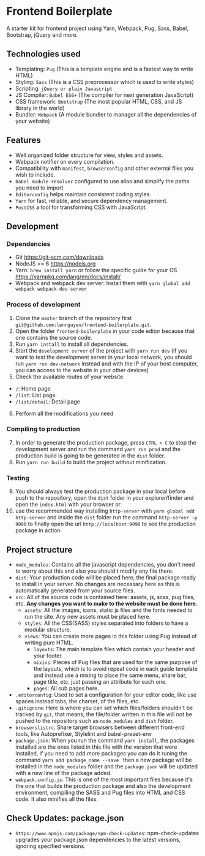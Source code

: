 # Frontend Boilerplate

A starter kit for frontend project using Yarn, Webpack, Pug, Sass, Babel, Bootstrap, jQuery and more.

## Technologies used

- Templating: `Pug` (This is a template engine and is a fastest way to write HTML)
- Styling: `Sass` (This is a CSS preprocessor which is used to write styles)
- Scripting: `jQuery or plain Javascript`
- JS Compiler: `Babel ES6+` (The compiler for next generation JavaScript)
- CSS framework: `Bootstrap` (The most popular HTML, CSS, and JS library in the world)
- Bundler: `Webpack` (A module bundler to manager all the dependencies of your website)

## Features

- Well organized folder structure for view, styles and assets.
- Webpack notifier on every compilation.
- Compatibility with `manifest`, `browserconfig` and other external files you wish to include.
- `Babel module resolver` configured to use alias and simplify the paths you need to import.
- `Editorconfig` helps maintain consistent coding styles.
- `Yarn` for fast, reliable, and secure dependency management.
- `PostCSS` a tool for transforming CSS with JavaScript.

## Development

### Dependencies

* Git https://git-scm.com/downloads
* NodeJS >= 6 https://nodejs.org
* Yarn: `brew install yarn` or follow the specific guide for your OS https://yarnpkg.com/lang/en/docs/install/
* Webpack and webpack dev server: Install them with `yarn global add webpack webpack-dev-server`

### Process of development

1. Clone the `master` branch of the repository first `git@github.com:lennguyen/frontend-boilerplate.git`.
2. Open the folder `frontend-boilerplate` in your code editor because that one contains the source code.
3. Run `yarn install` to install all dependencies.
4. Start the `development server` of the project with `yarn run dev` (if you want to test the development server in your local network, you should run `yarn run dev-network` instead and with the IP of your host computer, you can access to the website in your other devices)
5. Check the available routes of your website.
* `/`: Home page
* `/list`: List page
* `/list/detail`: Detail page
6. Perform all the modifications you need

### Compiling to production
7. In order to generate the production package, press `CTRL + C` to stop the development server and run the command `yarn run prod` and the production build is going to be generated in the `dist` folder. 
8. Run `yarn run build` to build the project without minification.

### Testing
9. You should always test the production package in your local before push to the repository, open the `dist` folder in your explorer/finder and open the `index.html` with your browser or
10. use the recommended way installing `http-server` with `yarn global add http-server` and inside the `dist` folder run the command `http-server -p 9090` to finally open the url `http://localhost:9090` to see the production package in action.

## Project structure

* `node_modules`: Contains all the javascript dependencies, you don't need to worry about this and also you should't modify any file there.
* `dist`: Your production code will be placed here, the final package ready to install in your server. No changes are necessary here as this is automatically generated from your source files.
* `src`: All of the source code is contained here: assets, js, scss, pug files, etc. **Any changes you want to make to the website must be done here.**
  * `assets`: All the images, icons, static js files and the fonts needed to run the site. Any new assets must be placed here.
  * `styles`: All the CSS(SASS) styles separated into folders to have a modular structure.
  * `views`: You can create more pages in this folder using Pug instead of writing pure HTML.
    * `layouts`: The main template files which contain your header and your footer.
    * `mixins`: Pieces of Pug files that are used for the same purpose of the layouts, which is to avoid repeat code in each guide template and instead use a mixing to place the same menu, share bar, page title, etc. just passing an attribute for each one.
    * `pages`: All sub pages here.
* `.editorconfig`: Used to set a configuration for your editor code, like use spaces instead tabs, the charset, of the files, etc.
* `.gitignore`: Here is where you can set which files/folders shouldn't be tracked by `git`, that means, the file/folder written in this file will not be pushed to the repository such as `node_modules` and `dist` folder.
* `browserslistrc`: Share target browsers between different front-end tools, like Autoprefixer, Stylelint and babel-preset-env
* `package.json`: When you run the command `yarn install`, the packages installed are the ones listed in this file with the version that were installed, if you need to add more packages you can do it runing the command `yarn add package_name --save ` then a new package will be installed in the `node_modules` folder and the `package.json` will be updated with a new line of the package added.
* `webpack.config.js`: This is one of the most important files because it's the one that builds the production package and also the development environment, compiling the SASS and Pug files into HTML and CSS code. It also minifies all the files.

## Check Updates: package.json
* `https://www.npmjs.com/package/npm-check-updates`: npm-check-updates upgrades your package.json dependencies to the latest versions, ignoring specified versions. 